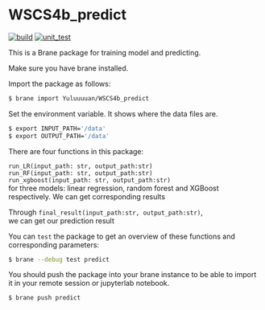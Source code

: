 # WSCS4b_predict
[![build](https://github.com/Yuluuuuan/WSCS4b_predict/actions/workflows/build.yml/badge.svg)](https://github.com/Yuluuuuan/WSCS4b_predict/actions/workflows/build.yml)
[![unit_test](https://github.com/Yuluuuuan/WSCS4b_predict/actions/workflows/unit_test.yml/badge.svg)](https://github.com/Yuluuuuan/WSCS4b_predict/actions/workflows/unit_test.yml)

This is a Brane package for training model and predicting. 

Make sure you have brane installed.

Import the package as follows:
```bash
$ brane import Yuluuuuan/WSCS4b_predict
```
Set the environment variable. It shows where the data files are.

```bash
$ export INPUT_PATH='/data'
$ export OUTPUT_PATH='/data'
```

There are four functions in this package:

`run_LR(input_path: str, output_path:str)` \
`run_RF(input_path: str, output_path:str)`\
`run_xgboost(input_path: str, output_path:str)` \
for three models: linear regression, random forest and XGBoost respectively. We can get corresponding results

Through `final_result(input_path:str, output_path:str)`,\
we can get our prediction result

You can `test` the package to get an overview of these functions and corresponding parameters:
```bash
$ brane --debug test predict
```

You should push the package into your brane instance to be able to import it in your remote session or jupyterlab notebook.
```bash
$ brane push predict
```
